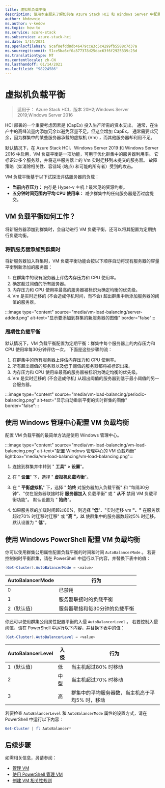 ```yaml
---
title: 虚拟机负载平衡
description: 使用本主题来了解如何在 Azure Stack HCI 和 Windows Server 中配置 VM 负载平衡功能。
author: khdownie
ms.author: v-kedow
ms.topic: how-to
ms.service: azure-stack
ms.subservice: azure-stack-hci
ms.date: 1/14/2021
ms.openlocfilehash: 9caf8efdd8db46479cce3c5c4299fb5588c7d37a
ms.sourcegitcommit: 51ce5ba6cf0a377378d25dac63f6f2925339c23d
ms.translationtype: MT
ms.contentlocale: zh-CN
ms.lasthandoff: 01/14/2021
ms.locfileid: "98224586"
---
```

# <a name="virtual-machine-load-balancing"></a>虚拟机负载平衡

> 适用于： Azure Stack HCI，版本 20H2;Windows Server 2019;Windows Server 2016

HCI 部署的一个重要考虑因素是 (CapEx) 投入生产所需的资本支出。 通常，在生产中的高峰流量内添加冗余以避免容量不足，但这会增加 CapEx。 通常需要此冗余，因为群集中的某些服务器承载的虚拟机 (Vm) ，而其他服务器却利用不足。

默认情况下，在 Azure Stack HCI、Windows Server 2019 和 Windows Server 2016 中启用，VM 负载平衡是一项功能，可用于优化群集中的服务器利用率。 它标识过多个服务器，并将这些服务器上的 Vm 实时迁移到未提交的服务器。 故障策略（如消除相关性、容错域 (站点) 和可能的所有者）受到的攻击。

VM 负载平衡基于以下试探法评估服务器的负载：

- **当前内存压力：** 内存是 Hyper-v 主机上最常见的资源约束。
- **五分钟时间范围内平均 CPU 使用率：** 减少群集中的任何服务器是否过度提交。

## <a name="how-does-vm-load-balancing-work"></a>VM 负载平衡如何工作？

将新服务器添加到群集时，会自动进行 VM 负载平衡，还可以将其配置为定期执行负载均衡。

### <a name="when-a-new-server-is-added-to-a-cluster"></a>将新服务器添加到群集时

将新服务器加入群集时，VM 负载平衡功能会按以下顺序自动将现有服务器的容量平衡到新添加的服务器：

1. 在群集中的现有服务器上评估内存压力和 CPU 使用率。
2. 确定超过阈值的所有服务器。
3. 内存压力和 CPU 使用率最高的服务器被标识为确定均衡的优先级。
4. Vm 是实时迁移的 (不会造成停机时间，而不会) 超出群集中新添加服务器的阈值的服务器。

:::image type="content" source="media/vm-load-balancing/server-added.png" alt-text="显示要添加到群集的新服务器的图像" border="false"::: 

### <a name="recurring-load-balancing"></a>周期性负载平衡

默认情况下，VM 负载平衡配置为定期平衡：群集中每个服务器上的内存压力和 CPU 使用率每30分钟评估一次。 下面是这些步骤的流：

1. 在群集中的所有服务器上评估内存压力和 CPU 使用率。
2. 所有超出阈值的服务器以及低于阈值的服务器都将被标识出来。
3. 内存压力和 CPU 使用率最高的服务器被标识为确定均衡的优先级。
4. Vm 是实时迁移的 (不会造成停机) 从超出阈值的服务器到低于最小阈值的另一台服务器。

:::image type="content" source="media/vm-load-balancing/periodic-balancing.png" alt-text="显示自动重新平衡的实时群集的图像" border="false"::: 

## <a name="configure-vm-load-balancing-using-windows-admin-center"></a>使用 Windows 管理中心配置 VM 负载均衡

配置 VM 负载平衡的最简单方法是使用 Windows 管理中心。 

:::image type="content" source="media/vm-load-balancing/vm-load-balancing.png" alt-text="配置 Windows 管理中心的 VM 负载均衡" lightbox="media/vm-load-balancing/vm-load-balancing.png":::

1. 连接到群集并中转到 " **工具" > 设置**"。

2. 在 " **设置**" 下，选择 " **虚拟机负载均衡**"。

3. 在 " **平衡虚拟机**" 下，选择 " **始终** 对服务器加入负载平衡" 和 "每隔30分钟"、"仅在服务器联接时将 **服务器加入** 负载平衡" 或 " **从不** 禁用 VM 负载平衡功能"。 默认设置为 " **始终**"。

4. 如果服务器的加载时间超过80%，则选择 "**低**"、"实时迁移 vm **"、"** 在服务器超过70% 时迁移时迁移" 或 "**高** **"，以** 使群集中的服务器数超过5% 时迁移。 默认设置为 " **低**"。

## <a name="configure-vm-load-balancing-using-windows-powershell"></a>使用 Windows PowerShell 配置 VM 负载均衡

你可以使用群集公用属性配置负载平衡的时间和时间 `AutoBalancerMode` 。 若要控制何时平衡群集，请在 PowerShell 中运行以下内容，并替换下表中的值：

```PowerShell
(Get-Cluster).AutoBalancerMode = <value>
```

|AutoBalancerMode |行为|
|-----------------|-----------|
| 0 | 已禁用 |
| 1 | 服务器联接时的负载平衡 |
| 2（默认值） | 服务器联接和每30分钟的负载平衡 |

你还可以使用群集公用属性配置平衡的入侵 `AutoBalancerLevel` 。 若要控制入侵阈值，请在 PowerShell 中运行以下内容，并替换下表中的值：

```PowerShell
(Get-Cluster).AutoBalancerLevel = <value>
```

| AutoBalancerLevel | 入侵 | 行为 |
|-------------------|----------------|----------|
| 1（默认值） | 低 | 当主机超过80% 时移动 |
| 2 | 中型 | 当主机超过70% 时移动 |
| 3 | 高 | 群集中的平均服务器数，当主机高于平均5% 时，移动 |

若要检查 `AutoBalancerLevel` 和 `AutoBalancerMode` 属性的设置方式，请在 PowerShell 中运行以下内容：

```PowerShell
Get-Cluster | fl AutoBalancer*
```

## <a name="next-steps"></a>后续步骤

如需相关信息，另请参阅：

- [管理 VM](vm.md)
- [使用 PowerShell 管理 VM](vm-powershell.md)
- [创建 VM 相关性规则](vm-affinity.md)
